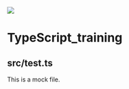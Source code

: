 ![](https://img.shields.io/github/directory-file-count/yakinoki/TypeScript_training)

# TypeScript_training

## src/test.ts

This is a mock file.
